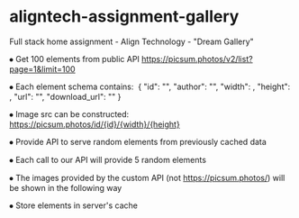 # aligntech-assignment-gallery
Full stack home assignment - Align Technology - "Dream Gallery"

⦁	Get 100 elements from public API https://picsum.photos/v2/list?page=1&limit=100

⦁	Each element schema contains: 
{
"id": "<element identifier>",
"author": "<author name>",
"width": <image width>,
"height": <image height>,
"url": "<source page image url>",
"download_url": "<image url>"
}

⦁	Image src can be constructed:	https://picsum.photos/id/{id}/{width}/{height}
  
⦁	Provide API to serve random elements from previously cached data
  
⦁	Each call to our API will provide 5 random elements
  
⦁	The images provided by the custom API (not https://picsum.photos/) will be shown in the following way
  
⦁	Store elements in server's cache
